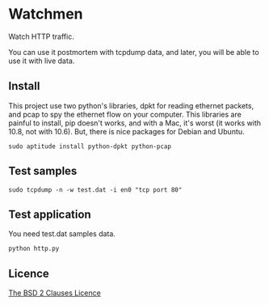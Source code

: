 Watchmen
========

Watch HTTP traffic.

You can use it postmortem with tcpdump data, and later,
you will be able to use it with live data.

Install
-------

This project use two python's libraries, dpkt for reading ethernet packets,
and pcap to spy the ethernet flow on your computer. This libraries are painful
to install, pip doesn't works, and with a Mac, it's worst (it works with 10.8,
not with 10.6). But, there is nice packages for Debian and Ubuntu.

    sudo aptitude install python-dpkt python-pcap

Test samples
------------

    sudo tcpdump -n -w test.dat -i en0 "tcp port 80"

Test application
----------------

You need test.dat samples data.

    python http.py

Licence
-------

[The BSD 2 Clauses Licence](http://opensource.org/licenses/bsd-license.php)
